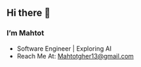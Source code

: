 ## Hi there 👋


### I’m Mahtot
 -  Software Engineer |  Exploring AI
 -  Reach Me At: Mahtotgher13@gmail.com

